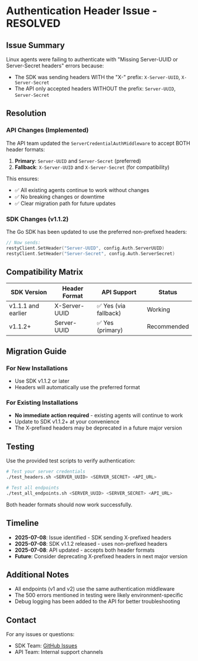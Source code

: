 # Authentication Header Issue - RESOLVED

## Issue Summary
Linux agents were failing to authenticate with "Missing Server-UUID or Server-Secret headers" errors because:
- The SDK was sending headers WITH the "X-" prefix: `X-Server-UUID`, `X-Server-Secret`
- The API only accepted headers WITHOUT the prefix: `Server-UUID`, `Server-Secret`

## Resolution

### API Changes (Implemented)
The API team updated the `ServerCredentialAuthMiddleware` to accept BOTH header formats:
1. **Primary**: `Server-UUID` and `Server-Secret` (preferred)
2. **Fallback**: `X-Server-UUID` and `X-Server-Secret` (for compatibility)

This ensures:
- ✅ All existing agents continue to work without changes
- ✅ No breaking changes or downtime
- ✅ Clear migration path for future updates

### SDK Changes (v1.1.2)
The Go SDK has been updated to use the preferred non-prefixed headers:
```go
// Now sends:
restyClient.SetHeader("Server-UUID", config.Auth.ServerUUID)
restyClient.SetHeader("Server-Secret", config.Auth.ServerSecret)
```

## Compatibility Matrix

| SDK Version | Header Format | API Support | Status |
|-------------|---------------|-------------|---------|
| v1.1.1 and earlier | X-Server-UUID | ✅ Yes (via fallback) | Working |
| v1.1.2+ | Server-UUID | ✅ Yes (primary) | Recommended |

## Migration Guide

### For New Installations
- Use SDK v1.1.2 or later
- Headers will automatically use the preferred format

### For Existing Installations
- **No immediate action required** - existing agents will continue to work
- Update to SDK v1.1.2+ at your convenience
- The X-prefixed headers may be deprecated in a future major version

## Testing

Use the provided test scripts to verify authentication:

```bash
# Test your server credentials
./test_headers.sh <SERVER_UUID> <SERVER_SECRET> <API_URL>

# Test all endpoints
./test_all_endpoints.sh <SERVER_UUID> <SERVER_SECRET> <API_URL>
```

Both header formats should now work successfully.

## Timeline

- **2025-07-08**: Issue identified - SDK sending X-prefixed headers
- **2025-07-08**: SDK v1.1.2 released - uses non-prefixed headers
- **2025-07-08**: API updated - accepts both header formats
- **Future**: Consider deprecating X-prefixed headers in next major version

## Additional Notes

- All endpoints (v1 and v2) use the same authentication middleware
- The 500 errors mentioned in testing were likely environment-specific
- Debug logging has been added to the API for better troubleshooting

## Contact

For any issues or questions:
- SDK Team: [GitHub Issues](https://github.com/nexmonyx/go-sdk/issues)
- API Team: Internal support channels